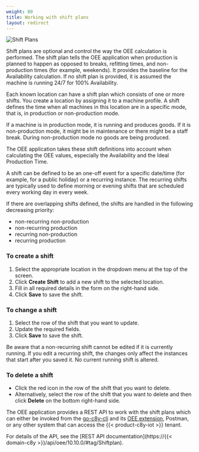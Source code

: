 ```yaml
---
weight: 80
title: Working with shift plans
layout: redirect
---
```


![Shift Plans](/images/oee/administration/admin-shift-plans.png)

Shift plans are optional and control the way the OEE calculation is performed. The shift plan tells the OEE application when production is planned to happen as opposed to breaks, refitting times, and non-production times (for example, weekends). It provides the baseline for the Availability calculation. If no shift plan is provided, it is assumed the machine is running 24/7 for 100% Availability.

Each known location can have a shift plan which consists of one or more shifts. You create a location by assigning it to a machine profile. A shift defines the time when all machines in this location are in a specific mode, that is, in production or non-production mode.

If a machine is in production mode, it is running and produces goods. If it is non-production mode, it might be in maintenance or there might be a staff break. During non-production mode no goods are being produced.

The OEE application takes these shift definitions into account when calculating the OEE values, especially the Availability and the Ideal Production Time.

A shift can be defined to be an one-off event for a specific date/time (for example, for a public holiday) or a recurring instance. The recurring shifts are typically used to define morning or evening shifts that are scheduled every working day in every week.

If there are overlapping shifts defined, the shifts are handled in the following decreasing priority:
-	non-recurring non-production
-	non-recurring production
-	recurring non-production
-	recurring production

### To create a shift

1.	Select the appropriate location in the dropdown menu at the top of the screen.
2.	Click **Create Shift** to add a new shift to the selected location.
3.	Fill in all required details in the form on the right-hand side.
4.	Click **Save** to save the shift.

### To change a shift

1.	Select the row of the shift that you want to update.
2.	Update the required fields.
3.	Click **Save** to save the shift.

Be aware that a non-recurring shift cannot be edited if it is currently running. If you edit a recurring shift, the
changes only affect the instances that start after you saved it. No current running shift is altered.

### To delete a shift

- Click the red icon in the row of the shift that you want to delete.
- Alternatively, select the row of the shift that you want to delete and then click **Delete** on the bottom right-hand side.

The OEE application provides a REST API to work with the shift plans which can either be invoked from the [go-c8y-cli](https://goc8ycli.netlify.app/) and its [OEE extension](https://github.com/SoftwareAG/c8y-oee), Postman, or any other system that can access the {{< product-c8y-iot >}} tenant. 

For details of the API, see the [REST API documentation](https://{{< domain-c8y >}}/api/oee/10.10.0/#tag/Shiftplan).
